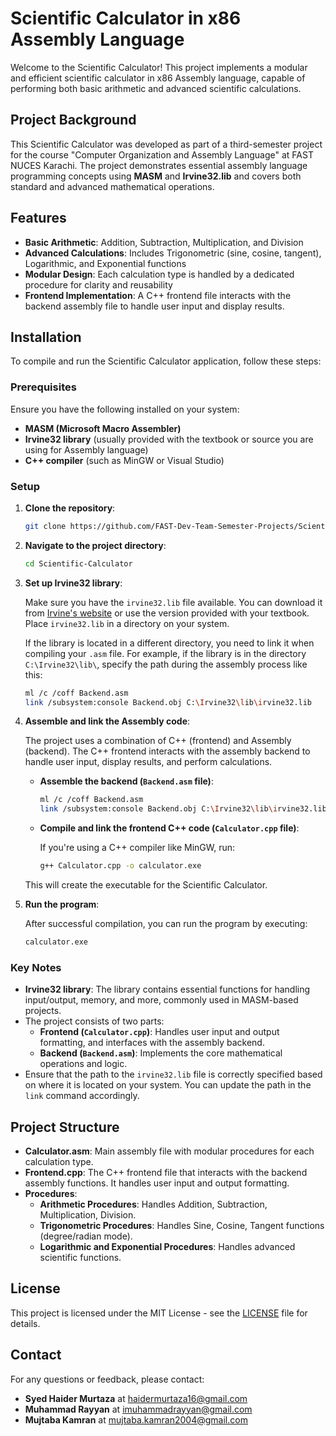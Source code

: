 # Scientific Calculator in x86 Assembly Language

Welcome to the Scientific Calculator! This project implements a modular and efficient scientific calculator in x86 Assembly language, capable of performing both basic arithmetic and advanced scientific calculations.

## Project Background

This Scientific Calculator was developed as part of a third-semester project for the course "Computer Organization and Assembly Language" at FAST NUCES Karachi. The project demonstrates essential assembly language programming concepts using **MASM** and **Irvine32.lib** and covers both standard and advanced mathematical operations.

## Features

- **Basic Arithmetic**: Addition, Subtraction, Multiplication, and Division
- **Advanced Calculations**: Includes Trigonometric (sine, cosine, tangent), Logarithmic, and Exponential functions
- **Modular Design**: Each calculation type is handled by a dedicated procedure for clarity and reusability
- **Frontend Implementation**: A C++ frontend file interacts with the backend assembly file to handle user input and display results.

## Installation

To compile and run the Scientific Calculator application, follow these steps:

### Prerequisites

Ensure you have the following installed on your system:

- **MASM (Microsoft Macro Assembler)**
- **Irvine32 library** (usually provided with the textbook or source you are using for Assembly language)
- **C++ compiler** (such as MinGW or Visual Studio)

### Setup

1. **Clone the repository**:

    ```bash
    git clone https://github.com/FAST-Dev-Team-Semester-Projects/Scientific-Calculator-ASM.git
    ```

2. **Navigate to the project directory**:

    ```bash
    cd Scientific-Calculator
    ```

3. **Set up Irvine32 library**:

    Make sure you have the `irvine32.lib` file available. You can download it from [Irvine's website](https://www.asmirvine.com/) or use the version provided with your textbook. Place `irvine32.lib` in a directory on your system.

    If the library is located in a different directory, you need to link it when compiling your `.asm` file. For example, if the library is in the directory `C:\Irvine32\lib\`, specify the path during the assembly process like this:

    ```bash
    ml /c /coff Backend.asm
    link /subsystem:console Backend.obj C:\Irvine32\lib\irvine32.lib
    ```

4. **Assemble and link the Assembly code**:

    The project uses a combination of C++ (frontend) and Assembly (backend). The C++ frontend interacts with the assembly backend to handle user input, display results, and perform calculations.

    - **Assemble the backend (`Backend.asm` file)**:

      ```bash
      ml /c /coff Backend.asm
      link /subsystem:console Backend.obj C:\Irvine32\lib\irvine32.lib
      ```

    - **Compile and link the frontend C++ code (`Calculator.cpp` file)**:

      If you're using a C++ compiler like MinGW, run:

      ```bash
      g++ Calculator.cpp -o calculator.exe
      ```

    This will create the executable for the Scientific Calculator.

5. **Run the program**:

    After successful compilation, you can run the program by executing:

    ```bash
    calculator.exe
    ```

### Key Notes

- **Irvine32 library**: The library contains essential functions for handling input/output, memory, and more, commonly used in MASM-based projects.
- The project consists of two parts:
  - **Frontend (`Calculator.cpp`)**: Handles user input and output formatting, and interfaces with the assembly backend.
  - **Backend (`Backend.asm`)**: Implements the core mathematical operations and logic.
- Ensure that the path to the `irvine32.lib` file is correctly specified based on where it is located on your system. You can update the path in the `link` command accordingly.

## Project Structure

- **Calculator.asm**: Main assembly file with modular procedures for each calculation type.
- **Frontend.cpp**: The C++ frontend file that interacts with the backend assembly functions. It handles user input and output formatting.
- **Procedures**:
  - **Arithmetic Procedures**: Handles Addition, Subtraction, Multiplication, Division.
  - **Trigonometric Procedures**: Handles Sine, Cosine, Tangent functions (degree/radian mode).
  - **Logarithmic and Exponential Procedures**: Handles advanced scientific functions.

## License

This project is licensed under the MIT License - see the [LICENSE](https://github.com/FAST-Dev-Team-Semester-Projects/Scientific-Calculator-ASM/blob/main/LICENSE) file for details.

## Contact

For any questions or feedback, please contact:

- **Syed Haider Murtaza** at [haidermurtaza16@gmail.com](mailto:haidermurtaza16@gmail.com)
- **Muhammad Rayyan** at [imuhammadrayyan@gmail.com](mailto:imuhammadrayyan@gmail.com)
- **Mujtaba Kamran** at [mujtaba.kamran2004@gmail.com](mailto:mujtaba.kamran2004@gmail.com)
